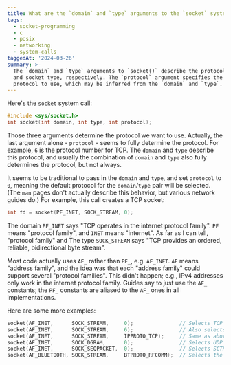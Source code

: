 ```yaml
---
title: What are the `domain` and `type` arguments to the `socket` system call?
tags:
  - socket-programming
  - c
  - posix
  - networking
  - system-calls
taggedAt: '2024-03-26'
summary: >-
  The `domain` and `type` arguments to `socket()` describe the protocol family
  and socket type, respectively. The `protocol` argument specifies the actual
  protocol to use, which may be inferred from the `domain` and `type`.
---
```


Here's the `socket` system call:

```c
#include <sys/socket.h>
int socket(int domain, int type, int protocol);
```

Those three arguments determine the protocol we want to use. Actually, the last argument alone - `protocol` - seems to fully determine the protocol. For example, `6` is the protocol number for TCP. The `domain` and `type` describe this protocol, and usually the combination of `domain` and `type` also fully determines the protocol, but not always.

It seems to be traditional to pass in the `domain` and `type`, and set `protocol` to `0`, meaning the default protocol for the `domain`/`type` pair will be selected. (The `man` pages don't actually describe this behavior, but various network guides do.) For example, this call creates a TCP socket:

```c
int fd = socket(PF_INET, SOCK_STREAM, 0);
```

The domain `PF_INET` says "TCP operates in the internet protocol family". `PF` means "protocol family", and `INET` means "internet". As far as I can tell, "protocol family" and The type `SOCK_STREAM` says "TCP provides an ordered, reliable, bidirectional byte stream".

Most code actually uses `AF_` rather than `PF_`, e.g. `AF_INET`. `AF` means "address family", and the idea was that each "address family" could support several "protocol families". This didn't happen; e.g., IPv4 addresses only work in the internet protocol family. Guides say to just use the `AF_` constants; the `PF_` constants are aliased to the `AF_` ones in all implementations.

Here are some more examples:

```c
socket(AF_INET,      SOCK_STREAM,     0);               // Selects TCP
socket(AF_INET,      SOCK_STREAM,     6);               // Also selects TCP
socket(AF_INET,      SOCK_STREAM,     IPPROTO_TCP);     // Same as above; selects TCP
socket(AF_INET,      SOCK_DGRAM,      0);               // Selects UDP
socket(AF_INET,      SOCK_SEQPACKET,  0);               // Selects SCTP (not implemented on macOS)
socket(AF_BLUETOOTH, SOCK_STREAM,     BTPROTO_RFCOMM);  // Selects the Bluetooth RFCOMM protocol
```
